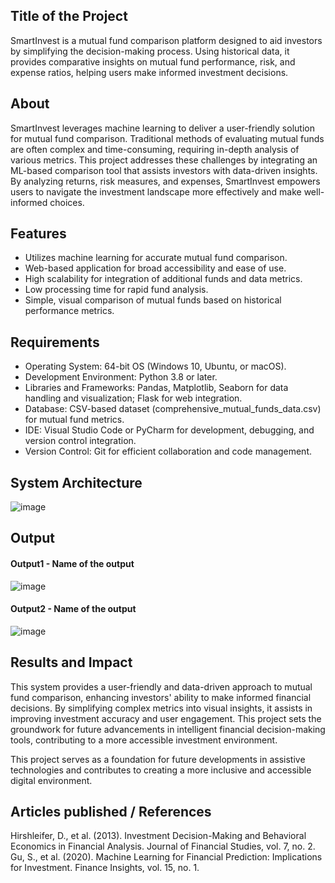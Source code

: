 ## Title of the Project
SmartInvest is a mutual fund comparison platform designed to aid investors by simplifying the decision-making process. Using historical data, it provides comparative insights on mutual fund performance, risk, and expense ratios, helping users make informed investment decisions.

## About
SmartInvest leverages machine learning to deliver a user-friendly solution for mutual fund comparison. Traditional methods of evaluating mutual funds are often complex and time-consuming, requiring in-depth analysis of various metrics. This project addresses these challenges by integrating an ML-based comparison tool that assists investors with data-driven insights. By analyzing returns, risk measures, and expenses, SmartInvest empowers users to navigate the investment landscape more effectively and make well-informed choices.

## Features
- Utilizes machine learning for accurate mutual fund comparison.
- Web-based application for broad accessibility and ease of use.
- High scalability for integration of additional funds and data metrics.
- Low processing time for rapid fund analysis.
- Simple, visual comparison of mutual funds based on historical performance metrics.

## Requirements
* Operating System: 64-bit OS (Windows 10, Ubuntu, or macOS).
* Development Environment: Python 3.8 or later.
* Libraries and Frameworks: Pandas, Matplotlib, Seaborn for data handling and visualization; Flask for web integration.
* Database: CSV-based dataset (comprehensive_mutual_funds_data.csv) for mutual fund metrics.
* IDE: Visual Studio Code or PyCharm for development, debugging, and version control integration.
* Version Control: Git for efficient collaboration and code management.


## System Architecture
<!--Embed the system architecture diagram as shown below-->

![image](https://github.com/user-attachments/assets/c7c48032-4370-4a29-bc1b-b7e41eba2ef6)



## Output

<!--Embed the Output picture at respective places as shown below as shown below-->
#### Output1 - Name of the output

![image](https://github.com/user-attachments/assets/eb793bca-1acc-4a8c-ab67-cdc2c4c2397f)


#### Output2 - Name of the output
![image](https://github.com/user-attachments/assets/8db6b732-6db8-437d-8b11-1a83b1e6f7f8)




## Results and Impact
This system provides a user-friendly and data-driven approach to mutual fund comparison, enhancing investors' ability to make informed financial decisions. By simplifying complex metrics into visual insights, it assists in improving investment accuracy and user engagement. This project sets the groundwork for future advancements in intelligent financial decision-making tools, contributing to a more accessible investment environment.

This project serves as a foundation for future developments in assistive technologies and contributes to creating a more inclusive and accessible digital environment.

## Articles published / References
Hirshleifer, D., et al. (2013). Investment Decision-Making and Behavioral Economics in Financial Analysis. Journal of Financial Studies, vol. 7, no. 2.
Gu, S., et al. (2020). Machine Learning for Financial Prediction: Implications for Investment. Finance Insights, vol. 15, no. 1.




